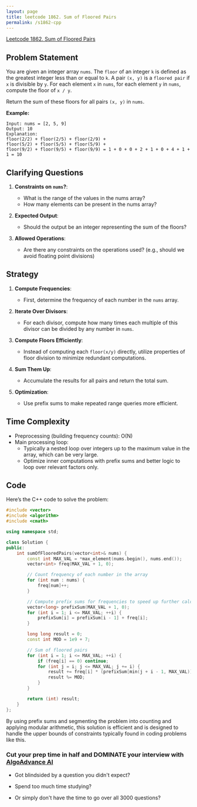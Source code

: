 ```yaml
---
layout: page
title: leetcode 1862. Sum of Floored Pairs
permalink: /s1862-cpp
---
```

[Leetcode 1862. Sum of Floored Pairs](https://algoadvance.github.io/algoadvance/l1862)
## Problem Statement

You are given an integer array `nums`. The `floor` of an integer `k` is defined as the greatest integer less than or equal to `k`. A pair `(x, y)` is a `floored pair` if `x` is divisible by `y`. For each element `x` in `nums`, for each element `y` in `nums`, compute the floor of `x / y`.

Return the sum of these floors for all pairs `(x, y)` in `nums`.

**Example:**

```
Input: nums = [2, 5, 9]
Output: 10
Explanation:
floor(2/2) + floor(2/5) + floor(2/9) + 
floor(5/2) + floor(5/5) + floor(5/9) + 
floor(9/2) + floor(9/5) + floor(9/9) = 1 + 0 + 0 + 2 + 1 + 0 + 4 + 1 + 1 = 10
```

## Clarifying Questions

1. **Constraints on `nums`?**: 
   - What is the range of the values in the nums array?
   - How many elements can be present in the nums array?

2. **Expected Output**:
   - Should the output be an integer representing the sum of the floors?

3. **Allowed Operations**:
   - Are there any constraints on the operations used? (e.g., should we avoid floating point divisions)

## Strategy

1. **Compute Frequencies**:
   - First, determine the frequency of each number in the `nums` array.
   
2. **Iterate Over Divisors**:
   - For each divisor, compute how many times each multiple of this divisor can be divided by any number in `nums`.

3. **Compute Floors Efficiently**:
   - Instead of computing each `floor(x/y)` directly, utilize properties of floor division to minimize redundant computations.

4. **Sum Them Up**:
   - Accumulate the results for all pairs and return the total sum.

5. **Optimization**:
   - Use prefix sums to make repeated range queries more efficient.

## Time Complexity

- Preprocessing (building frequency counts): O(N)
- Main processing loop:
  - Typically a nested loop over integers up to the maximum value in the array, which can be very large.
  - Optimize inner computations with prefix sums and better logic to loop over relevant factors only.

## Code

Here’s the C++ code to solve the problem:

```cpp
#include <vector>
#include <algorithm>
#include <cmath>

using namespace std;

class Solution {
public:
    int sumOfFlooredPairs(vector<int>& nums) {
        const int MAX_VAL = *max_element(nums.begin(), nums.end());
        vector<int> freq(MAX_VAL + 1, 0);

        // Count frequency of each number in the array
        for (int num : nums) {
            freq[num]++;
        }

        // Compute prefix sums for frequencies to speed up further calculations
        vector<long> prefixSum(MAX_VAL + 1, 0);
        for (int i = 1; i <= MAX_VAL; ++i) {
            prefixSum[i] = prefixSum[i - 1] + freq[i];
        }

        long long result = 0;
        const int MOD = 1e9 + 7;

        // Sum of floored pairs
        for (int i = 1; i <= MAX_VAL; ++i) {
            if (freq[i] == 0) continue;
            for (int j = i; j <= MAX_VAL; j += i) {
                result += freq[i] * (prefixSum[min(j + i - 1, MAX_VAL)] - prefixSum[j - 1]) * (j / i);
                result %= MOD;
            }
        }

        return (int) result;
    }
};
```

By using prefix sums and segmenting the problem into counting and applying modular arithmetic, this solution is efficient and is designed to handle the upper bounds of constraints typically found in coding problems like this.


### Cut your prep time in half and DOMINATE your interview with [AlgoAdvance AI](https://algoAdvance.com)

- Got blindsided by a question you didn't expect?

- Spend too much time studying?

- Or simply don't have the time to go over all 3000 questions?

